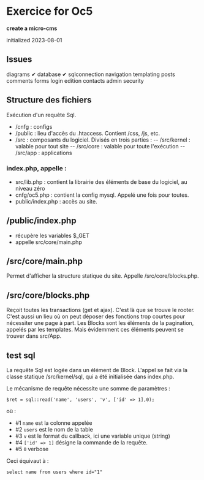 # Exercice for Oc5

**create a micro-cms**

initialized 2023-08-01

## Issues

diagrams ✔
database ✔
sqlconnection
navigation
templating
posts
comments
forms
login
edition
contacts
admin
security

## Structure des fichiers

Exécution d'un requête Sql.

- /cnfg : configs
- /public : lieu d'accès du .htaccess. Contient /css, /js, etc.
- /src : composants du logiciel. Divisés en trois parties : 
-- /src/kernel : valable pour tout site
-- /src/core : valable pour toute l'exécution
-- /src/app : applications

### index.php, appelle :

- src/lib.php : contient la librairie des éléments de base du logiciel, au niveau zéro
- cnfg/oc5.php : contient la config mysql. Appelé une fois pour toutes. 
- public/index.php : accès au site.

## /public/index.php

- récupère les variables $_GET
- appelle src/core/main.php

## /src/core/main.php

Permet d'afficher la structure statique du site.
Appelle /src/core/blocks.php.

## /src/core/blocks.php

Reçoit toutes les transactions (get et ajax).
C'est là que se trouve le rooter.
C'est aussi un lieu où on peut déposer des fonctions trop courtes pour nécessiter une page à part.
Les Blocks sont les éléments de la pagination, appelés par les templates.
Mais évidemment ces éléments peuvent se trouver dans src/App.

## test sql

La requête Sql est logée dans un élément de Block.
L'appel se fait via la classe statique /src/kernel/sql, qui a été initialisée dans index.php.

Le mécanisme de requête nécessite une somme de paramètres : 

    $ret = sql::read('name', 'users', 'v', ['id' => 1],0);

où :

- #1 `name` est la colonne appelée
- #2 `users` est le nom de la table
- #3 `v` est le format du callback, ici une variable unique (string)
- #4 `['id' => 1]` désigne la commande de la requête.
- #5 `0` verbose

Ceci équivaut à :

    select name from users where id="1"


